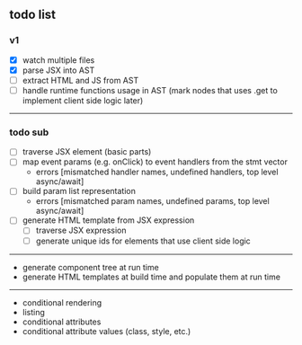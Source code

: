 ## todo list
### v1
- [x] watch multiple files
- [x] parse JSX into AST
- [ ] extract HTML and JS from AST
- [ ] handle runtime functions usage in AST (mark nodes that uses .get to implement client side logic later)

---
### todo sub
- [ ] traverse JSX element (basic parts)
- [ ] map event params (e.g. onClick) to event handlers from the stmt vector
	- errors [mismatched handler names, undefined handlers, top level async/await]
- [ ] build param list representation
	- errors [mismatched param names, undefined params, top level async/await]
- [ ] generate HTML template from JSX expression
	- [ ] traverse JSX expression
	- [ ] generate unique ids for elements that use client side logic

---
- generate component tree at run time
- generate HTML templates at build time and populate them at run time

---
- conditional rendering
- listing
- conditional attributes
- conditional attribute values (class, style, etc.)

